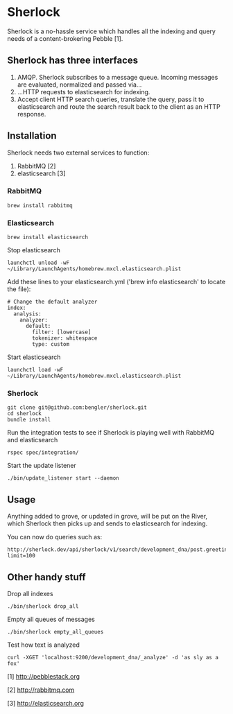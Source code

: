 # Sherlock

Sherlock is a no-hassle service which handles all the indexing and query needs of a content-brokering Pebble [1].

## Sherlock has three interfaces

1. AMQP. Sherlock subscribes to a message queue. Incoming messages are evaluated, normalized and passed via…
2. ...HTTP requests to elasticsearch for indexing.
3. Accept client HTTP search queries, translate the query, pass it to elasticsearch and route the search result back to the client as an HTTP response.

## Installation

Sherlock needs two external services to function:

1. RabbitMQ [2]
2. elasticsearch [3]

### RabbitMQ

	brew install rabbitmq

### Elasticsearch

	brew install elasticsearch

Stop elasticsearch
	
	launchctl unload -wF ~/Library/LaunchAgents/homebrew.mxcl.elasticsearch.plist

Add these lines to your elasticsearch.yml ('brew info elasticsearch' to locate the file):

    # Change the default analyzer
    index:
      analysis:
        analyzer:
          default:
            filter: [lowercase]
            tokenizer: whitespace
            type: custom

Start elasticsearch
	
	launchctl load -wF ~/Library/LaunchAgents/homebrew.mxcl.elasticsearch.plist

### Sherlock

	git clone git@github.com:bengler/sherlock.git
	cd sherlock
	bundle install

Run the integration tests to see if Sherlock is playing well with RabbitMQ and elasticsearch

	rspec spec/integration/
	
Start the update listener
	
	./bin/update_listener start --daemon

## Usage

Anything added to grove, or updated in grove, will be put on the River, which Sherlock then picks up and sends to elasticsearch for indexing.

You can now do queries such as:

	http://sherlock.dev/api/sherlock/v1/search/development_dna/post.greeting:*?limit=100

## Other handy stuff

Drop all indexes

	./bin/sherlock drop_all
	
Empty all queues of messages

	./bin/sherlock empty_all_queues

Test how text is analyzed

	curl -XGET 'localhost:9200/development_dna/_analyze' -d 'as sly as a fox'

[1] http://pebblestack.org

[2] http://rabbitmq.com

[3] http://elasticsearch.org

